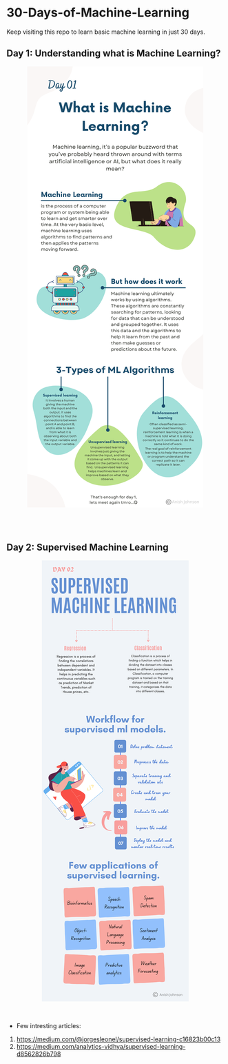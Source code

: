 # 30-Days-of-Machine-Learning
Keep visiting this repo to learn basic machine learning in just 30 days.

## Day 1: Understanding what is Machine Learning?
<p align="center">
  <img src="https://github.com/anishjohnson/30-Days-of-Machine-Learning/blob/1fd09fa08f449acf85a5fa5436395d17d15e4bb4/Content/Day_1.png">
</p><br>
<br>

## Day 2: Supervised Machine Learning
<p align="center">
  <img src="https://github.com/anishjohnson/30-Days-of-Machine-Learning/blob/1f521397ae1fd25e7570ef64df39a1f27546215a/Content/Day_2.png">
</p><br>

* Few intresting articles:
1. https://medium.com/@jorgesleonel/supervised-learning-c16823b00c13
2. https://medium.com/analytics-vidhya/supervised-learning-d8562826b798

